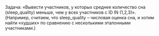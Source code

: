 Задача: «Вывести участников, у которых среднее количество сна (sleep_quality) меньше, чем у всех участников с ID IN (1,2,3)».
(Например, считаем, что sleep_quality – числовая оценка сна, и хотим найти «худших» по сравнению с несколькими эталонными участниками.)
